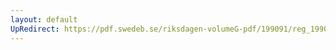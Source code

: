 ```yaml
---
layout: default
UpRedirect: https://pdf.swedeb.se/riksdagen-volumeG-pdf/199091/reg_199091/reg_199091_0097.pdf
---
```

